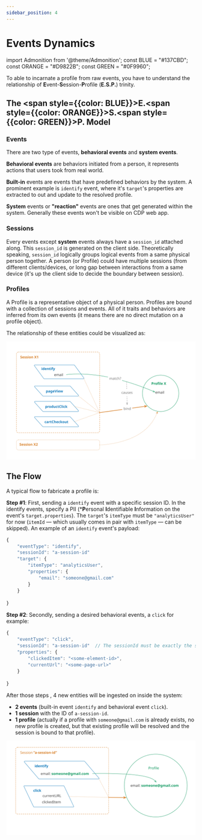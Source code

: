 ```yaml
---
sidebar_position: 4
---
```


# Events Dynamics

import Admonition from '@theme/Admonition';
const BLUE = "#137CBD";
const ORANGE = "#D9822B";
const GREEN = "#0F9960";

To able to incarnate a profile from raw events, you have to understand the relationship of **E**vent-**S**ession-**P**rofile (**E.S.P.**) trinity.

## The <span style={{color: BLUE}}>E.</span><span style={{color: ORANGE}}>S.</span><span style={{color: GREEN}}>P.</span> Model

<h3 style={{color: BLUE}}>Events</h3>

There are two type of events, **behavioral events** and **system events**.

**Behavioral events** are behaviors initiated from a person, it represents actions that users took from real world.

**Built-in** events are events that have predefined behaviors by the system. A prominent example is `identify` event, where it's `target`'s properties are extracted to out and update to the resolved profile.

**System** events or **"reaction"** events are ones that get generated within the system. Generally these events won't be visible on CDP web app.

<h3 style={{color: ORANGE}}>Sessions</h3>

Every events except **system** events always have a `session_id` attached along. This `session_id` is generated on the client side.
Theoretically speaking, `session_id` logically groups logical events from a same physical person together. A person (or Profile) could have multiple sessions (from different clients/devices, or long gap between interactions from a same device (it's up the client side to decide the boundary between session).

<h3 style={{color: GREEN}}>Profiles</h3>

A Profile is a representative object of a physical person. Profiles are bound with a collection of sessions and events. All of it traits and behaviors are inferred from its own events (it means there are no direct mutation on a profile object).

The relationship of these entities could be visualized as:

![ESP Model](/img/diagrams/events_flow.svg)

## The Flow

A typical flow to fabricate a profile is:


**Step #1**: First, sending a `identify` event with a specific session ID.
In the identify events, specify a PII (***P**ersonal **I**dentifiable **I**nformation on the event's `target.properties`).
The `target`'s `itemType` must be `"analyticsUser"` for now (`itemId` — which usually comes in pair with `itemType` — can be skipped). An example of an `identify` event's payload:

```javascript
{
    "eventType": "identify",
    "sessionId": "a-session-id"
    "target": {
        "itemType": "analyticsUser",
        "properties": {
            "email": "someone@gmail.com"
        }
    }

}
```

**Step #2**: Secondly, sending a desired behavioral events, a `click` for example:

```javascript
{
    "eventType": "click",
    "sessionId": "a-session-id"  // The sessionId must be exactly the same as the identify event above
    "properties": {
        "clickedItem": "<some-element-id>",
        "currentUrl": "<some-page-url>"
    }

}
```

After those steps , 4 new entities will be ingested on inside the system:

- **2 events** (built-in event `identify` and behavioral event `click`).
- **1 session** with the ID of `a-session-id`.
- **1 profile** (actually if a profile with `someone@gmail.com` is already exists, no new profile is created, but that existing profile will be resolved and the session is bound to that profile).

![Events Flow Example](/img/diagrams/events_flow_example.svg)
